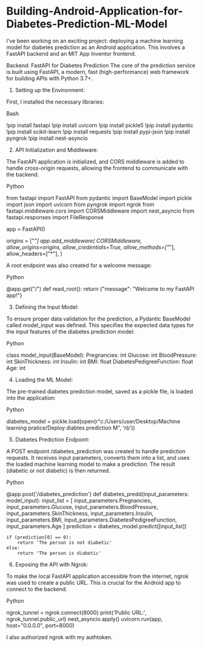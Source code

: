 # Building-Android-Application-for-Diabetes-Prediction-ML-Model

I've been working on an exciting project: deploying a machine learning model for diabetes prediction as an Android application. This involves a FastAPI backend and an MIT App Inventor frontend.

Backend: FastAPI for Diabetes Prediction
The core of the prediction service is built using FastAPI, a modern, fast (high-performance) web framework for building APIs with Python 3.7+.

1. Setting up the Environment:

First, I installed the necessary libraries:

Bash

!pip install fastapi
!pip install uvicorn
!pip install pickle5
!pip install pydantic
!pip install scikit-learn
!pip install requests
!pip install pypi-json
!pip install pyngrok
!pip install nest-asyncio


2. API Initialization and Middleware:

The FastAPI application is initialized, and CORS middleware is added to handle cross-origin requests, allowing the frontend to communicate with the backend.

Python

from fastapi import FastAPI
from pydantic import BaseModel
import pickle
import json
import uvicorn
from pyngrok import ngrok
from fastapi.middleware.cors import CORSMiddleware
import nest_asyncio
from fastapi.responses import FileResponse

app = FastAPI()

origins = ["*"]
app.add_middleware(
    CORSMiddleware,
    allow_origins=origins,
    allow_credentials=True,
    allow_methods=["*"],
    allow_headers=["*"],
)



A root endpoint was also created for a welcome message:

Python

@app.get("/")
def read_root():
    return {"message": "Welcome to my FastAPI app!"}


3. Defining the Input Model:

To ensure proper data validation for the prediction, a Pydantic BaseModel called model_input was defined. This specifies the expected data types for the input features of the diabetes prediction model:

Python

class model_input(BaseModel):
    Pregnancies: int
    Glucose: int
    BloodPressure: int
    SkinThickness: int
    Insulin: int
    BMI: float
    DiabetesPedigreeFunction: float
    Age: int


4. Loading the ML Model:

The pre-trained diabetes prediction model, saved as a pickle file, is loaded into the application:

Python

diabetes_model = pickle.load(open(r"c:/Users/user/Desktop/Machine learning pratice/Deploy diabtes prediction M", 'rb'))


5. Diabetes Prediction Endpoint:

A POST endpoint /diabetes_prediction was created to handle prediction requests. It receives input parameters, converts them into a list, and uses the loaded machine learning model to make a prediction. The result (diabetic or not diabetic) is then returned.

Python

@app.post('/diabetes_prediction')
def diabetes_predd(input_parameters: model_input):
    input_list = [
        input_parameters.Pregnancies,
        input_parameters.Glucose,
        input_parameters.BloodPressure,
        input_parameters.SkinThickness,
        input_parameters.Insulin,
        input_parameters.BMI,
        input_parameters.DiabetesPedigreeFunction,
        input_parameters.Age
    ]
    prediction = diabetes_model.predict([input_list])

    if (prediction[0] == 0):
        return 'The person is not diabetic'
    else:
        return 'The person is diabetic'


6. Exposing the API with Ngrok:

To make the local FastAPI application accessible from the internet, ngrok was used to create a public URL. This is crucial for the Android app to connect to the backend.

Python

ngrok_tunnel = ngrok.connect(8000)
print('Public URL:', ngrok_tunnel.public_url)
nest_asyncio.apply()
uvicorn.run(app, host="0.0.0.0", port=8000)


I also authorized ngrok with my authtoken.
